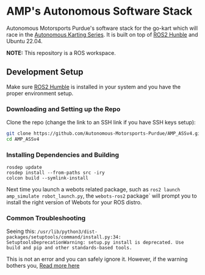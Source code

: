 # AMP's Autonomous Software Stack

Autonomous Motorsports Purdue's software stack for the go-kart which will race
in the [Autonomous Karting Series](https://autonomouskartingseries.com/).
It is built on top of [ROS2 Hunble](https://docs.ros.org/en/humble/index.html) and Ubuntu 22.04.

**NOTE:** This repository is a ROS workspace.

## Development Setup

Make sure [ROS2 Humble](https://docs.ros.org/en/humble/Installation.html) is
installed in your system and you have the proper environment setup.

### Downloading and Setting up the Repo

Clone the repo (change the link to an SSH link if you have SSH keys setup):

```bash
git clone https://github.com/Autonomous-Motorsports-Purdue/AMP_ASSv4.git
cd AMP_ASSv4
```

### Installing Dependencies and Building

```
rosdep update
rosdep install --from-paths src -iry
colcon build --symlink-install
```

Next time you launch a webots related package, such as `ros2 launch amp_simulate robot_launch.py`, the `webots-ros2` package` will prompt you to install the right version of Webots for your ROS distro.

### Common Troubleshooting

Seeing this: ```/usr/lib/python3/dist-packages/setuptools/command/install.py:34: SetuptoolsDeprecationWarning: setup.py install is deprecated. Use build and pip and other standards-based tools.``` 

This is not an error and you can safely ignore it. However, if the warning bothers you, [Read more here](https://answers.ros.org/question/396439/setuptoolsdeprecationwarning-setuppy-install-is-deprecated-use-build-and-pip-and-other-standards-based-tools/)